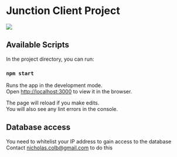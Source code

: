 # Junction Client Project

![](https://github.com/Your_Repository_Name/frontpage.gif](https://github.com/kingcolb/JunctionClient/blob/main/frontpage.gif))



## Available Scripts

In the project directory, you can run:

### `npm start`

Runs the app in the development mode.\
Open [http://localhost:3000](http://localhost:3000) to view it in the browser.

The page will reload if you make edits.\
You will also see any lint errors in the console.

## Database access

You need to whitelist your IP address to gain access to the database
Contact nicholas.colb@gmail.com to do this 

